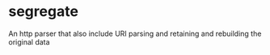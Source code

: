 segregate
=========

An http parser that also include URI parsing and retaining and rebuilding the original data
